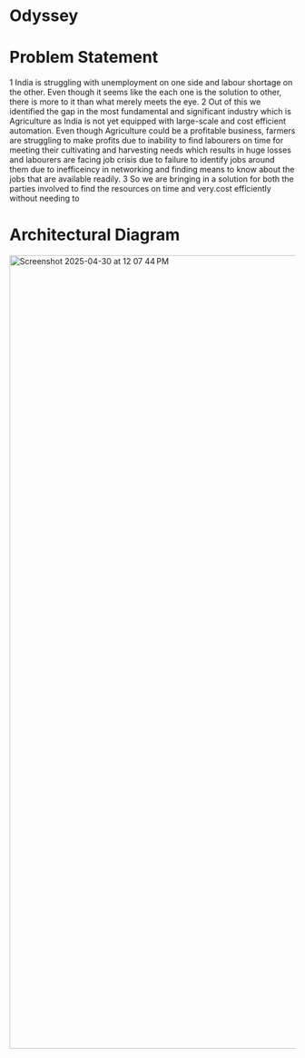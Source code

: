# Odyssey
# Problem Statement 
1 ﻿﻿﻿India is struggling with unemployment on one side and labour shortage on the other. Even though it seems like the each one is the solution to other, there is more to it than what merely meets the eye.
2 ﻿﻿﻿Out of this we identified the gap in the most fundamental and significant industry which is Agriculture as India is not yet equipped with large-scale and cost efficient automation. Even though Agriculture could be a profitable business, farmers are struggling to make profits due to inability to find labourers on time for meeting their cultivating and harvesting needs which results in huge losses and labourers are facing job crisis due to failure to identify jobs around them due to inefficeincy in networking and finding means to know about the jobs that are available readily.
3 ﻿﻿﻿So we are bringing in a solution for both the parties involved to find the resources on time and very.cost efficiently without needing to

# Architectural Diagram

<img width="1398" alt="Screenshot 2025-04-30 at 12 07 44 PM" src="https://github.com/user-attachments/assets/61f70110-5320-423b-a8e2-52d7c8310ca5" />
